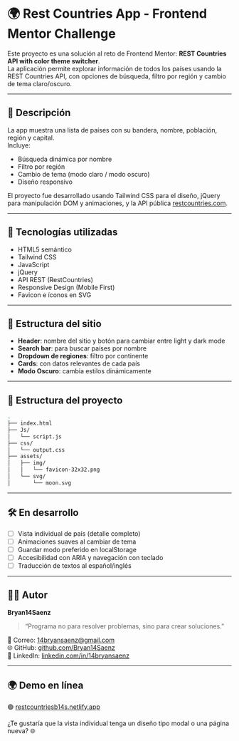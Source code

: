 # 🌍 Rest Countries App - Frontend Mentor Challenge

Este proyecto es una solución al reto de Frontend Mentor: **REST Countries API with color theme switcher**.  
La aplicación permite explorar información de todos los países usando la REST Countries API, con opciones de búsqueda, filtro por región y cambio de tema claro/oscuro.

---

## 📌 Descripción

La app muestra una lista de países con su bandera, nombre, población, región y capital.  
Incluye:
- Búsqueda dinámica por nombre
- Filtro por región
- Cambio de tema (modo claro / modo oscuro)
- Diseño responsivo

El proyecto fue desarrollado usando Tailwind CSS para el diseño, jQuery para manipulación DOM y animaciones, y la API pública [restcountries.com](https://restcountries.com).

---

## 🧩 Tecnologías utilizadas

- HTML5 semántico  
- Tailwind CSS  
- JavaScript  
- jQuery  
- API REST (RestCountries)  
- Responsive Design (Mobile First)  
- Favicon e íconos en SVG  

---

## 🧭 Estructura del sitio

- **Header**: nombre del sitio y botón para cambiar entre light y dark mode  
- **Search bar**: para buscar países por nombre  
- **Dropdown de regiones**: filtro por continente  
- **Cards**: con datos relevantes de cada país  
- **Modo Oscuro**: cambia estilos dinámicamente

---

## 📂 Estructura del proyecto

```bash
.
├── index.html
├── Js/
│   └── script.js
├── css/
│   └── output.css
├── assets/
│   ├── img/
│   │   └── favicon-32x32.png
│   └── svg/
│       └── moon.svg
```

---

## 🛠️ En desarrollo

- [ ] Vista individual de país (detalle completo)  
- [ ] Animaciones suaves al cambiar de tema  
- [ ] Guardar modo preferido en localStorage  
- [ ] Accesibilidad con ARIA y navegación con teclado  
- [ ] Traducción de textos al español/inglés

---

## 🧑‍💻 Autor

**Bryan14Saenz**

> “Programa no para resolver problemas, sino para crear soluciones.”

📧 Correo: [14bryansaenz@gmail.com](mailto:14bryansaenz@gmail.com)  
🌐 GitHub: [github.com/Bryan14Saenz](https://github.com/Bryan14Saenz)  
🔗 LinkedIn: [linkedin.com/in/14bryansaenz](https://www.linkedin.com/in/14bryansaenz)

---

## 🌍 Demo en línea

🟢 [restcountriesb14s.netlify.app](https://restcountriesb14s.netlify.app)

¿Te gustaría que la vista individual tenga un diseño tipo modal o una página nueva? 🌐
